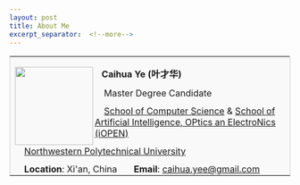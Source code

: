 ```yaml
---
layout: post
title: About Me
excerpt_separator:  <!--more-->
---
```

<style>
p.ex1 {margin-bottom:-0.1cm}
p.ex2 {margin-bottom: 0cm}
</style>
<table width="100%" border="1" bordercolor="#e5e5e5">
<tbody>
<tr>
<td style="background-color: #f9f9f9;"> <!--td不加粗，th加粗-->

<p class="ex2"><img src="https://caihuaye.github.io/images/2寸.jpg" alt="" width="140" align="left" /></p>
<p class="ex1"><t0><span><strong> &ensp; Caihua Ye (叶才华)</strong></span></t0></p>
<p class="ex1"><t1><span>&ensp; &nbsp;Master Degree Candidate </span></t1></p>
<p class="ex1"><t1><span>&ensp;&nbsp;&nbsp;<a href="https://jsj.nwpu.edu.cn/" target="_blank">School of Computer Science</a> & <a href="http://iopen.nwpu.edu.cn/" target="_blank">School of Artificial Intelligence, OPtics an ElectroNics (iOPEN)</a></span></t1></p>
<p class="ex1"><t1><span> &ensp;&nbsp; <a href="https://www.nwpu.edu.cn/index.htm" target="_blank">Northwestern Polytechnical University</a></span></t1></p>
<p class="ex1"><t1><strong>&ensp;&nbsp; Location</strong>: Xi'an, China&nbsp;&nbsp;&nbsp;&nbsp;&nbsp;&nbsp;</t1> <t1><strong>Email</strong>: <a href="mailto:caihua.yee@gmail.com">caihua.yee@gmail.com</a></t1></p>
</td>
</tr>
</tbody>
</table>
